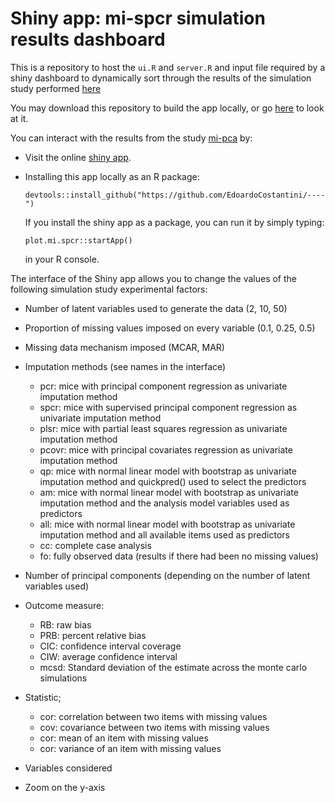 # Shiny app: mi-spcr simulation results dashboard

This is a repository to host the `ui.R` and `server.R` and input file required by a shiny dashboard to dynamically sort through the results of the simulation study performed [here](https://github.com/EdoardoCostantini/mi-spcr)

You may download this repository to build the app locally, or go [here](https://edoardocostantini.github.io/publication/mi-super-pcr/) to look at it.

You can interact with the results from the study [mi-pca](https://github.com/EdoardoCostantini/mi-spcr) by:

- Visit the online [shiny app](https://edoardocostantini.shinyapps.io/plotmipca/).
- Installing this app locally as an R package:

    ```
    devtools::install_github("https://github.com/EdoardoCostantini/----")
    ```

    If you install the shiny app as a package, you can run it by simply typing:

    ```
    plot.mi.spcr::startApp()
    ```

    in your R console.

The interface of the Shiny app allows you to change the values of the following simulation study experimental factors:

- Number of latent variables used to generate the data (2, 10, 50)
- Proportion of missing values imposed on every variable (0.1, 0.25, 0.5)
- Missing data mechanism imposed (MCAR, MAR)
- Imputation methods (see names in the interface)

    - pcr: mice with principal component regression as univariate imputation method
    - spcr: mice with supervised principal component regression as univariate imputation method
    - plsr: mice with partial least squares regression as univariate imputation method
    - pcovr: mice with principal covariates regression as univariate imputation method
    - qp: mice with normal linear model with bootstrap as univariate imputation method and quickpred() used to select the predictors
    - am: mice with normal linear model with bootstrap as univariate imputation method and the analysis model variables used as predictors
    - all: mice with normal linear model with bootstrap as univariate imputation method and all available items used as predictors
    - cc: complete case analysis
    - fo: fully observed data (results if there had been no missing values)

- Number of principal components (depending on the number of latent variables used)
- Outcome measure:

    - RB: raw bias
    - PRB: percent relative bias
    - CIC: confidence interval coverage
    - CIW: average confidence interval
    - mcsd: Standard deviation of the estimate across the monte carlo simulations

- Statistic;

    - cor: correlation between two items with missing values
    - cov: covariance between two items with missing values
    - cor: mean of an item with missing values
    - cor: variance of an item with missing values

- Variables considered
- Zoom on the y-axis
